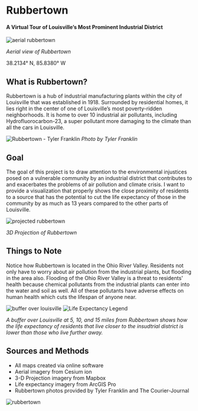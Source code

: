 # Rubbertown
#### A Virtual Tour of Louisville’s Most Prominent Industrial District

![aerial rubbertown](https://user-images.githubusercontent.com/78566021/167225300-f1df418d-ffb4-43a7-96c2-a5f6b325869f.png)

*Aerial view of Rubbertown*

38.2134° N, 85.8380° W

## What is Rubbertown?
Rubbertown is a hub of industrial manufacturing plants within the city of Louisville that was established in 1918. Surrounded by residential homes, it lies right in the center of one of Louisville’s most poverty-ridden neighborhoods. It is home to over 10 industrial air pollutants, including Hydrofluorocarbon-23, a super pollutant more damaging to the climate than all the cars in Louisville.

![Rubbertown - Tyler Franklin](https://user-images.githubusercontent.com/78566021/167227166-0090a333-1add-4791-89dd-ba52e43d385b.jpg)
*Photo by Tyler Franklin*

## Goal
The goal of this project is to draw attention to the environmental injustices posed on a vulnerable community by an industrial district that contributes to and exacerbates the problems of air pollution and climate crisis. I want to provide a visualization that properly shows the close proximity of residents to a source that has the potential to cut the life expectancy of those in the community by as much as 13 years compared to the other parts of Louisville. 



![projected rubbertown](https://user-images.githubusercontent.com/78566021/167225534-0279d641-937e-4808-bc79-7d13868b5e95.jpg)

*3D Projection of Rubbertown*

## Things to Note
Notice how Rubbertown is located in the Ohio River Valley. Residents not only have to worry about air pollution from the industrial plants, but flooding in the area also. Flooding of the Ohio River Valley is a threat to residents' health because chemical pollutants from the industrial plants can enter into the water and soil as well. All of these pollutants have adverse effects on human health which cuts the lifespan of anyone near.

![buffer over louisville](https://user-images.githubusercontent.com/78566021/167226357-49ab142d-9dab-40a1-828d-e4e8e226d0a2.jpg)
![Life Expectancy Legend](https://user-images.githubusercontent.com/78566021/167226369-f4339cea-e579-40e0-8a95-6eeac6c48118.jpg)

*A buffer over Louisville at 5, 10, and 15 miles from Rubbertown shows how the life expectancy of residents that live closer to the insudtrial district is lower than those who live further away.*

## Sources and Methods
* All maps created via online software
* Aerial imagery from Cesium ion
* 3-D Projection imagery from Mapbox
* Life expectancy imagery from ArcGIS Pro
* Rubbertown photos provided by Tyler Franklin and The Courier-Journal


![rubbertown](https://user-images.githubusercontent.com/78566021/167226936-bf5d98a6-b104-40e2-80b3-d68b715d326a.png)


